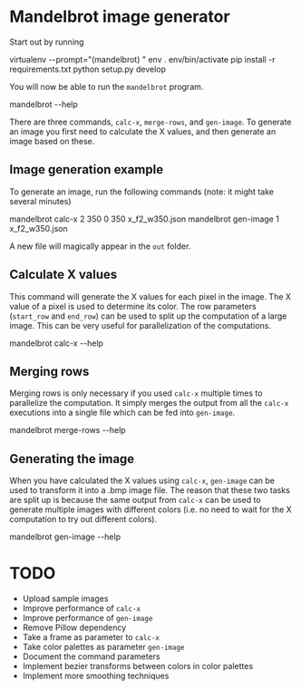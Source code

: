 Mandelbrot image generator
==========================

Start out by running

  virtualenv --prompt="(mandelbrot) " env
  . env/bin/activate
  pip install -r requirements.txt
  python setup.py develop

You will now be able to run the `mandelbrot` program.

  mandelbrot --help

There are three commands, `calc-x`, `merge-rows`, and `gen-image`. To generate an image you first need to calculate the X values, and then generate an image based on these.


Image generation example
------------------------
To generate an image, run the following commands (note: it might take several minutes)

  mandelbrot calc-x 2 350 0 350 x_f2_w350.json
  mandelbrot gen-image 1 x_f2_w350.json

A new file will magically appear in the `out` folder.


Calculate X values
------------------
This command will generate the X values for each pixel in the image. The X value of a pixel is used to determine its color. The row parameters (`start_row` and `end_row`) can be used to split up the computation of a large image. This can be very useful for parallelization of the computations.

  mandelbrot calc-x --help


Merging rows
------------
Merging rows is only necessary if you used `calc-x` multiple times to parallelize the computation. It simply merges the output from all the `calc-x` executions into a single file which can be fed into `gen-image`.

  mandelbrot merge-rows --help


Generating the image
--------------------
When you have calculated the X values using `calc-x`, `gen-image` can be used to transform it into a .bmp image file. The reason that these two tasks are split up is because the same output from `calc-x` can be used to generate multiple images with different colors (i.e. no need to wait for the X computation to try out different colors).

  mandelbrot gen-image --help


TODO
====
  - Upload sample images
  - Improve performance of `calc-x`
  - Improve performance of `gen-image`
  - Remove Pillow dependency
  - Take a frame as parameter to `calc-x`
  - Take color palettes as parameter `gen-image`
  - Document the command parameters
  - Implement bezier transforms between colors in color palettes
  - Implement more smoothing techniques